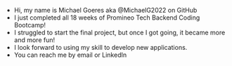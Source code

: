 - Hi, my name is Michael Goeres aka @MichaelG2022 on GitHub
- I just completed all 18 weeks of Promineo Tech Backend Coding Bootcamp!
- I struggled to start the final project, but once I got going, it became more and more fun!
- I look forward to using my skill to develop new applications.
- You can reach me by email or LinkedIn

<!---
MichaelG2022/MichaelG2022 is a ✨ special ✨ repository because its `README.md` (this file) appears on your GitHub profile.
You can click the Preview link to take a look at your changes.
--->
